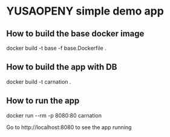 # YUSAOPENY simple demo app

## How to build the base docker image

docker build -t base -f base.Dockerfile .

## How to build the app with DB
docker build -t carnation .

## How to run the app
docker run --rm -p 8080:80 carnation

Go to http://localhost:8080 to see the app running

